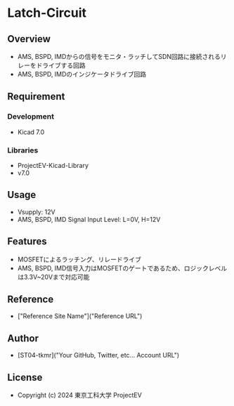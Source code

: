 # Latch-Circuit

## Overview
- AMS, BSPD, IMDからの信号をモニタ・ラッチしてSDN回路に接続されるリレーをドライブする回路
- AMS, BSPD, IMDのインジケータドライブ回路

## Requirement
### Development
- Kicad 7.0
### Libraries
- ProjectEV-Kicad-Library
 - v7.0

## Usage
- Vsupply: 12V
- AMS, BSPD, IMD Signal Input Level: L=0V, H=12V

## Features
- MOSFETによるラッチング、リレードライブ
- AMS, BSPD, IMD信号入力はMOSFETのゲートであるため、ロジックレベルは3.3V~20Vまで対応可能

## Reference
- ["Reference Site Name"]("Reference URL")

## Author
- [ST04-tkmr]("Your GitHub, Twitter, etc... Account URL")

## License
- Copyright (c) 2024 東京工科大学 ProjectEV
